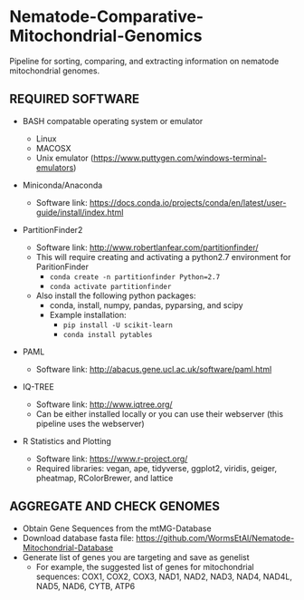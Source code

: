 # Nematode-Comparative-Mitochondrial-Genomics
Pipeline for sorting, comparing, and extracting information on nematode mitochondrial genomes.

## REQUIRED SOFTWARE
* BASH compatable operating system or emulator
	* Linux
	* MACOSX
  	* Unix emulator (https://www.puttygen.com/windows-terminal-emulators)
* Miniconda/Anaconda
	* Software link: https://docs.conda.io/projects/conda/en/latest/user-guide/install/index.html
* PartitionFinder2
	* Software link: http://www.robertlanfear.com/partitionfinder/
	* This will require creating and activating a python2.7 environment for ParitionFinder
		* `conda create -n partitionfinder Python=2.7`
  		* `conda activate partitionfinder` 
	* Also install the following python packages:
		* conda, install, numpy, pandas, pyparsing, and scipy	
		* Example installation:
   			* `pip install -U scikit-learn`
			* `conda install pytables`

* PAML
	* Software link: http://abacus.gene.ucl.ac.uk/software/paml.html

* IQ-TREE
	* Software link: http://www.iqtree.org/
	* Can be either installed locally or you can use their webserver (this pipeline uses the webserver)
	

* R Statistics and Plotting
	* Software link: https://www.r-project.org/
	* Required libraries: vegan, ape, tidyverse, ggplot2, viridis, geiger, pheatmap, RColorBrewer, and lattice

 ## AGGREGATE AND CHECK GENOMES
* Obtain Gene Sequences from the mtMG-Database
* Download database fasta file: https://github.com/WormsEtAl/Nematode-Mitochondrial-Database
* Generate list of genes you are targeting and save as genelist
	* For example, the suggested list of genes for mitochondrial sequences: COX1, COX2, COX3, NAD1, NAD2, NAD3, NAD4, NAD4L, NAD5, NAD6, CYTB, ATP6
	
